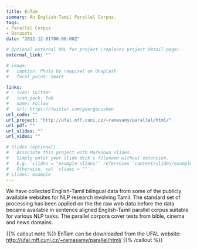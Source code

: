 ```yaml
---
title: EnTam
summary: An English-Tamil Parallel Corpus.
tags:
- Parallel Corpus
- Datasets
date: "2012-12-01T00:00:00Z"

# Optional external URL for project (replaces project detail page).
external_link: ""

# image:
#   caption: Photo by rawpixel on Unsplash
#   focal_point: Smart

links:
# - icon: twitter
#   icon_pack: fab
#   name: Follow
#   url: https://twitter.com/georgecushen
url_code: ""
url_project: "http://ufal.mff.cuni.cz/~ramasamy/parallel/html/"
url_pdf: ""
url_slides: ""
url_video: ""

# Slides (optional).
#   Associate this project with Markdown slides.
#   Simply enter your slide deck's filename without extension.
#   E.g. `slides = "example-slides"` references `content/slides/example-slides.md`.
#   Otherwise, set `slides = ""`.
# slides: example
---
```


We have collected English-Tamil bilingual data from some of the publicly available websites for NLP research involving Tamil. The standard set of processing has been applied on the the raw web data before the data became available in sentence aligned English-Tamil parallel corpus suitable for various NLP tasks. The parallel corpora cover texts from bible, cinema and news domains. 

{{% callout note %}}
EnTam can be downloaded from the UFAL website: http://ufal.mff.cuni.cz/~ramasamy/parallel/html/
{{% /callout %}}
